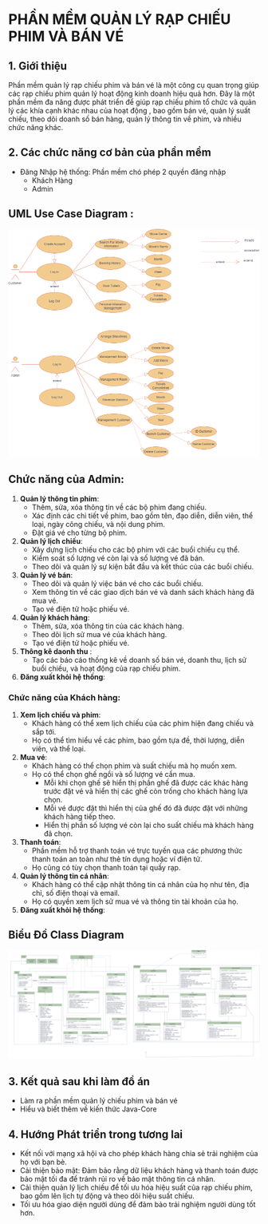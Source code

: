 # PHẦN MỀM QUẢN LÝ RẠP CHIẾU PHIM VÀ BÁN VÉ
## 1. Giới thiệu 
 Phần mềm quản lý rạp chiếu phim và bán vé là một công cụ quan trọng giúp các rạp chiếu phim quản lý hoạt động kinh doanh hiệu quả hơn. Đây là một phần mềm đa năng được phát triển để giúp rạp 
 chiếu phim tổ chức và quản lý các khía cạnh khác nhau của hoạt động , bao gồm bán vé, quản lý suất chiếu, theo dõi doanh số bán hàng, quản lý thông tin về phim, và nhiều chức năng khác.

## 2. Các chức năng cơ bản của phần mềm 
- Đăng Nhập hệ thống: Phần mềm chó phép 2 quyền đăng nhập
   - Khách Hàng
   - Admin
## UML Use Case Diagram :
![Hình ảnh](UseCaseDiagramManagementCinema.drawio.png)
## Chức năng của Admin:
1. **Quản lý thông tin phim**:
     - Thêm, sửa, xóa thông tin về các bộ phim đang chiếu.
     - Xác định các chi tiết về phim, bao gồm tên, đạo diễn, diễn viên, thể loại, ngày công chiếu, và nội dung phim.
     - Đặt giá vé cho từng bộ phim.
2. **Quản lý lịch chiếu**:
     - Xây dựng lịch chiếu cho các bộ phim với các buổi chiếu cụ thể.
     - Kiểm soát số lượng vé còn lại và số lượng vé đã bán.
     - Theo dõi và quản lý sự kiện bắt đầu và kết thúc của các buổi chiếu.
3. **Quản lý vé bán**:
     - Theo dõi và quản lý việc bán vé cho các buổi chiếu.
     - Xem thông tin về các giao dịch bán vé và danh sách khách hàng đã mua vé.
     - Tạo vé điện tử hoặc phiếu vé.
4. **Quản lý khách hàng**:
     - Thêm, sửa, xóa thông tin của các khách hàng.
     - Theo dõi lịch sử mua vé của khách hàng.
     - Tạo vé điện tử hoặc phiếu vé.
5. **Thông kê daonh thu** :
     - Tạo các báo cáo thống kê về doanh số bán vé, doanh thu, lịch sử buổi chiếu, và hoạt động của rạp chiếu phim.
6. **Đăng xuất khỏi hệ thống**:
### Chức năng của Khách hàng:
1. **Xem lịch chiếu và phim**:
    - Khách hàng có thể xem lịch chiếu của các phim hiện đang chiếu và sắp tới.
    - Họ có thể tìm hiểu về các phim, bao gồm tựa đề, thời lượng, diễn viên, và thể loại.
2. **Mua vé**:
    - Khách hàng có thể chọn phim và suất chiếu mà họ muốn xem.
    - Họ có thể chọn ghế ngồi và số lượng vé cần mua.
      - Mỗi khi chọn ghế sẽ hiển thị phần ghế đã được các khác hàng trước đặt vé và hiển thị các ghế còn trống cho khách hàng lựa chọn.
      - Mỗi vé được đặt thì hiển thị của ghế đó đã được đặt với những khách hàng tiếp theo.
      - Hiển thị phần số lượng vé còn lại cho suất chiếu mà khách hàng đã chọn.
3. **Thanh toán**:
    - Phần mềm hỗ trợ thanh toán vé trực tuyến qua các phương thức thanh toán an toàn như thẻ tín dụng hoặc ví điện tử.
    - Họ cũng có tùy chọn thanh toán tại quầy rạp.
4. **Quản lý thông tin cá nhân**:
    - Khách hàng có thể cập nhật thông tin cá nhân của họ như tên, địa chỉ, số điện thoại và email.
    - Họ có quyền xem lịch sử mua vé và thông tin tài khoản của họ.
5. **Đăng xuất khỏi hệ thống**:

## Biểu Đồ Class Diagram
![Hình ảnh](ManagementCenimaDiagram.drawio.png)
## 3. Kết quả sau khi làm đồ án
 * Làm ra phần mềm quản lý chiếu phim và bán vé
 * Hiểu và biết thêm về kiến thức Java-Core
## 4. Hướng Phát triển trong tương lai
 * Kết nối với mạng xã hội và cho phép khách hàng chia sẻ trải nghiệm của họ với bạn bè.
 * Cải thiện bảo mật: Đảm bảo rằng dữ liệu khách hàng và thanh toán được bảo mật tối đa để tránh rủi ro về bảo mật thông tin cá nhân.
 * Cải thiện quản lý lịch chiếu để tối ưu hóa hiệu suất của rạp chiếu phim, bao gồm lên lịch tự động và theo dõi hiệu suất chiếu.
 * Tối ưu hóa giao diện người dùng để đảm bảo trải nghiệm người dùng tốt hơn. 
